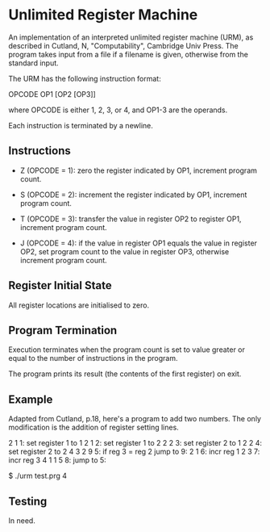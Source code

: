 Unlimited Register Machine
=====================

An implementation of an interpreted unlimited register machine (URM),
as described in Cutland, N, "Computability", Cambridge Univ Press.
The program takes input from a file if a filename is given, otherwise
from the standard input.

The URM has the following instruction format:

OPCODE OP1 [OP2 [OP3]]

where OPCODE is either 1, 2, 3, or 4, and OP1-3 are
the operands.

Each instruction is terminated by a newline.

Instructions
----------

* Z (OPCODE = 1): zero the register indicated by OP1, increment
program count.

* S (OPCODE = 2): increment the register indicated by OP1, increment
program count.

* T (OPCODE = 3): transfer the value in register OP2 to
register OP1, increment program count.

* J (OPCODE = 4): if the value in register OP1 equals the
value in register OP2, set program count to the value in
register OP3, otherwise increment program count.

Register Initial State
-----------

All register locations are initialised to zero.

Program Termination
------------

Execution terminates when the program count is set to value
greater or equal to the number of instructions in the program.

The program prints its result (the contents of the first register)
on exit.


Example
-------------

Adapted from Cutland, p.18, here's a program to add two numbers.
The only modification is the addition of register setting lines.

2 1        1: set register 1 to 1
2 1        2: set register 1 to 2
2 2        3: set register 2 to 1
2 2        4: set register 2 to 2 
4 3 2 9    5: if reg 3 = reg 2 jump to 9:
2 1        6: incr reg 1
2 3        7: incr reg 3
4 1 1 5    8: jump to 5:

$ ./urm test.prg 
4

Testing
-------------

In need.



